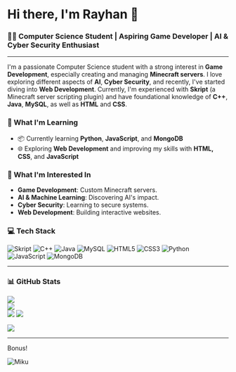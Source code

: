 # Hi there, I'm Rayhan 👋

### 👨‍💻 Computer Science Student | Aspiring Game Developer | AI & Cyber Security Enthusiast

---

I'm a passionate Computer Science student with a strong interest in **Game Development**, especially creating and managing **Minecraft servers**. I love exploring different aspects of **AI**, **Cyber Security**, and recently, I've started diving into **Web Development**. Currently, I'm experienced with **Skript** (a Minecraft server scripting plugin) and have foundational knowledge of **C++**, **Java**, **MySQL**, as well as **HTML** and **CSS**.

### 🌱 What I'm Learning
- 📦 Currently learning **Python**, **JavaScript**, and **MongoDB**
- 🌐 Exploring **Web Development** and improving my skills with **HTML, CSS**, and **JavaScript**

### 🚀 What I'm Interested In
- **Game Development**: Custom Minecraft servers.
- **AI & Machine Learning**: Discovering AI's impact.
- **Cyber Security**: Learning to secure systems.
- **Web Development**: Building interactive websites.

### 💻 Tech Stack

![Skript](https://img.shields.io/badge/Skript-1E90FF.svg?style=for-the-badge) ![C++](https://img.shields.io/badge/C++-00599C.svg?style=for-the-badge&logo=c%2B%2B&logoColor=white) ![Java](https://img.shields.io/badge/Java-007396.svg?style=for-the-badge&logo=java&logoColor=white) ![MySQL](https://img.shields.io/badge/mysql-4479A1.svg?style=for-the-badge&logo=mysql&logoColor=white) ![HTML5](https://img.shields.io/badge/html5-E34F26.svg?style=for-the-badge&logo=html5&logoColor=white) ![CSS3](https://img.shields.io/badge/css3-1572B6.svg?style=for-the-badge&logo=css3&logoColor=white) ![Python](https://img.shields.io/badge/python-3776AB.svg?style=for-the-badge&logo=python&logoColor=white)
 ![JavaScript](https://img.shields.io/badge/JavaScript-F7DF1E.svg?style=for-the-badge&logo=javascript&logoColor=black) ![MongoDB](https://img.shields.io/badge/MongoDB-47A248.svg?style=for-the-badge&logo=mongodb&logoColor=white)
 
 ---
 
 ### 📊 GitHub Stats
 
![](https://github-readme-stats.vercel.app/api?username=rayhandestian&theme=github_dark&hide_border=true&include_all_commits=false&count_private=true)<br/>
![](https://github-readme-streak-stats.herokuapp.com/?user=rayhandestian&theme=github_dark&hide_border=true)<br/>
![](http://github-profile-summary-cards.vercel.app/api/cards/repos-per-language?username=rayhandestian&theme=github_dark) ![](http://github-profile-summary-cards.vercel.app/api/cards/most-commit-language?username=rayhandestian&theme=github_dark)

[![](https://visitcount.itsvg.in/api?id=rayhandestian&icon=3&color=1)](https://visitcount.itsvg.in)
 
 ---

 Bonus!
 
 ![Miku](https://media.tenor.com/PYYDvuF4lIYAAAAi/hatsune-miku.gif)

<!--
**rayhandestian/rayhandestian** is a ✨ _special_ ✨ repository because its `README.md` (this file) appears on your GitHub profile.

Here are some ideas to get you started:

- 🔭 I’m currently working on ...
- 🌱 I’m currently learning ...
- 👯 I’m looking to collaborate on ...
- 🤔 I’m looking for help with ...
- 💬 Ask me about ...
- 📫 How to reach me: ...
- 😄 Pronouns: ...
- ⚡ Fun fact: ...
-->
